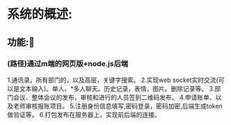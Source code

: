 # 系统的概述:
## 功能::memo:
### (路径)通过m端的网页版+node.js后端
1.通讯录。所有部门的，以及高层，关键字搜索。
2.实现web socket实时交流(可以是文本输入)。单人、*多人聊天。历史记录，表情，图片。删除记录等。
3.部门会议、整体会议的发布，审核和进行的人员签到二维码发布。
4.申请账单、以及老师审核报账项目。
5.注册身份信息填写,密码登录，密码加密,后端生成token做验证等。
6.打包发布在服务器上，实现前后端的连接。
